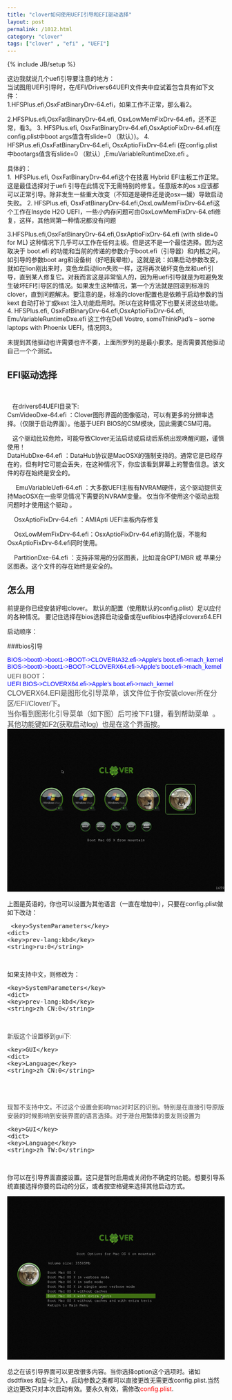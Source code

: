 ```yaml
---
title: "clover如何使用UEFI引导和EFI驱动选择"
layout: post
permalink: /1012.html
category: "clover"
tags: ["clover" , "efi" , "UEFI"]
---
```

{% include JB/setup %}

这边我就说几个uefi引导要注意的地方：  
当试图用UEFI引导时，在/EFI/Drivers64UEFI文件夹中应试着包含具有如下文件：  
1.HFSPlus.efi,OsxFatBinaryDrv-64.efi，如果工作不正常，那么看2。

2.HFSPlus.efi,OsxFatBinaryDrv-64.efi, OsxLowMemFixDrv-64.efi，还不正常，看3。
3. HFSPlus.efi, OsxFatBinaryDrv-64.efi,OsxAptioFixDrv-64.efi(在config.plist中boot args值含有slide=0 （默认）)。
4. HFSPlus.efi,OsxFatBinaryDrv-64.efi, OsxAptioFixDrv-64.efi (在config.plist 中bootargs值含有slide=0 （默认）,EmuVariableRuntimeDxe.efi 。

具体的：  
1.  HFSPlus.efi, OsxFatBinaryDrv-64.efi这个在技嘉 Hybrid EFI主板工作正常。这是最佳选择对于uefi 引导在此情况下无需特别的修复。任意版本的os x应该都可以正常引导。除非发生一些重大改变（不知道是硬件还是说osx—媛）导致启动失败。
2. HFSPlus.efi, OsxFatBinaryDrv-64.efi,OsxLowMemFixDrv-64.efi这个工作在Insyde H2O UEFI，一些小内存问题可由OsxLowMemFixDrv-64.efi修复，这样，其他同第一种情况都没有问题

3.HFSPlus.efi,OsxFatBinaryDrv-64.efi,OsxAptioFixDrv-64.efi (with slide=0 for ML) 这种情况下几乎可以工作在任何主板。但是这不是一个最佳选择。因为这取决于 boot.efi 的功能和当前的传递的参数介于boot.efi（引导器）和内核之间，如引导的参数boot arg和设备树（好吧我晕啦）。这就是说：如果启动参数改变，就如在lion刚出来时，变色龙启动lion失败一样，这将再次破坏变色龙和uefi引导，直到某人修复它。对我而言这是非常恼人的，因为用uefi引导就是为啦避免发生破坏EFI引导区的情况。如果发生这种情况，第一个方法就是回滚到标准的clover，直到问题解决。要注意的是，标准的clover配置也是依赖于启动参数的当kext 自动打补丁或kext 注入功能启用时。所以在这种情况下也要关闭这些功能。
4. HFSPlus.efi, OsxFatBinaryDrv-64.efi,OsxAptioFixDrv-64.efi, EmuVariableRuntimeDxe.efi 这工作在Dell Vostro, someThinkPad&#8217;s &#8211; some laptops with Phoenix UEFI，情况同3。

未提到其他驱动也许需要也许不要，上面所罗列的是最小要求。是否需要其他驱动自己一个个测试。<span style="word-wrap: break-word; color: #444444; font-family: tahoma, 'Hiragino Sans GB', 'Wenquanyi Micro Hei', 微软雅黑, Arial, Verdana, sans-serif; font-size: medium;"><br style="word-wrap: break-word;" /></span>

## EFI驱动选择

&nbsp;


     在drivers64UEFI目录下:<br /> CsmVideoDxe-64.efi ：Clover图形界面的图像驱动，可以有更多的分辨率选择。（仅限于启动界面）。他基于UEFI BIOS的CSM模块，因此需要CSM可用。



     这个驱动比较危险，可能导致Clover无法启动或启动后系统出现唤醒问题，谨慎使用！<br /> DataHubDxe-64.efi ：DataHub协议是MacOSX的强制支持的。通常它是已经存在的，但有时它可能会丢失，在这种情况下，你应该看到屏幕上的警告信息。该文件的存在始终是安全的。



       EmuVariableUefi-64.efi ：大多数UEFI主板有NVRAM硬件，这个驱动提供支持MacOSX在一些罕见情况下需要的NVRAM变量。 仅当你不使用这个驱动出现问题时才使用这个驱动 。



      OsxAptioFixDrv-64.efi ：AMIApti UEFI主板内存修复



      OsxLowMemFixDrv-64.efi：OsxAptioFixDrv-64.efi的简化版，不能和OsxAptioFixDrv-64.efi同时使用。



      PartitionDxe-64.efi ：支持非常用的分区图表，比如混合GPT/MBR 或 苹果分区图表。这个文件的存在始终是安全的。



## 怎么用


前提是你已经安装好啦clover。
默认的配置（使用默认的config.plist）足以应付的各种情况。
要记住选择在bios选择启动设备或在uefibios中选择cloverx64.EFI

启动顺序：

###bios引导


<p style="word-wrap: break-word; margin: 0px; padding: 0px; color: #444444; font-family: tahoma, 'Hiragino Sans GB', 'Wenquanyi Micro Hei', 微软雅黑, Arial, Verdana, sans-serif; font-size: 14px;" align="left">
  <span style="word-wrap: break-word; color: #0000ff;">BIOS->boot0->boot1->BOOT->CLOVERIA32.efi->Apple&#8217;s boot.efi->mach_kernel<br style="word-wrap: break-word;" />BIOS->boot0->boot1->BOOT->CLOVERX64.efi->Apple&#8217;s boot.efi->mach_kernel</span>
</p>

<p style="word-wrap: break-word; margin: 0px; padding: 0px; color: #444444; font-family: tahoma, 'Hiragino Sans GB', 'Wenquanyi Micro Hei', 微软雅黑, Arial, Verdana, sans-serif; font-size: 14px;" align="left">
  UEFI BOOT<span style="word-wrap: break-word; font-size: medium;">：</span>
</p>

<p style="word-wrap: break-word; margin: 0px; padding: 0px; color: #444444; font-family: tahoma, 'Hiragino Sans GB', 'Wenquanyi Micro Hei', 微软雅黑, Arial, Verdana, sans-serif; font-size: 14px;" align="left">
  <span style="word-wrap: break-word; color: #0000ff;">UEFI BIOS->CLOVERX64.efi->Apple&#8217;s boot.efi->mach_kernel</span>
</p>

<p style="word-wrap: break-word; margin: 0px; padding: 0px; color: #444444; font-family: tahoma, 'Hiragino Sans GB', 'Wenquanyi Micro Hei', 微软雅黑, Arial, Verdana, sans-serif; font-size: 14px;" align="left">
  <span style="word-wrap: break-word; font-size: medium;">CLOVERX64.EFI是图形化引导菜单，该文件位于你安装clover所在分区/EFI/Clover/下。</span>
</p>

<p style="word-wrap: break-word; margin: 0px; padding: 0px; color: #444444; font-family: tahoma, 'Hiragino Sans GB', 'Wenquanyi Micro Hei', 微软雅黑, Arial, Verdana, sans-serif; font-size: 14px;" align="left">
  <span style="word-wrap: break-word; font-size: medium;"><span style="word-wrap: break-word; color: #444444; font-family: tahoma, 'Hiragino Sans GB', 'Wenquanyi Micro Hei', 微软雅黑, Arial, Verdana, sans-serif; font-size: medium;">当你看到图形化引导菜单（如下图）后可按下F1键，看到帮助菜单  。其他功能键如F2(获取启动log)  也是在这个界面按。</span></span>
</p>

<p style="word-wrap: break-word; margin: 0px; padding: 0px; color: #444444; font-family: tahoma, 'Hiragino Sans GB', 'Wenquanyi Micro Hei', 微软雅黑, Arial, Verdana, sans-serif; font-size: 14px;" align="left">
  <a href="/wp-content/uploads/sinapicv2-backup/1012-ww1-bmiddle-a316108djw1enwa8d99nqj20go0chgmw.jpg" target="_blank"><img src="/wp-content/uploads/sinapicv2-backup/1012-ww1-large-a316108djw1enwa8d99nqj20go0chgmw.jpg" alt="clover如何使用UEFI引导和EFI驱动选择" /></a>
</p>

<p align="left">
  上图是英语的，你也可以设置为其他语言（一直在增加中），只要在config.plist做如下改动：
</p>

<pre class="lang:default decode:true "> &lt;key&gt;SystemParameters&lt;/key&gt;
&lt;dict&gt;
&lt;key&gt;prev-lang:kbd&lt;/key&gt;
&lt;string&gt;ru:0&lt;/string&gt;</pre>

&nbsp;

<p align="left">
  如果支持中文，则修改为：
</p>

<pre class="lang:default decode:true ">&lt;key&gt;SystemParameters&lt;/key&gt;
&lt;dict&gt;
&lt;key&gt;prev-lang:kbd&lt;/key&gt;
&lt;string&gt;zh_CN:0&lt;/string&gt;</pre>

&nbsp;

<p style="word-wrap: break-word; margin: 0px; padding: 0px; color: #444444; font-family: tahoma, 'Hiragino Sans GB', 'Wenquanyi Micro Hei', 微软雅黑, Arial, Verdana, sans-serif; font-size: 14px;" align="left">
  新版这个设置移到gui下:
</p>

<pre class="lang:default decode:true ">&lt;key&gt;GUI&lt;/key&gt;
&lt;dict&gt;
&lt;key&gt;Language&lt;/key&gt;
&lt;string&gt;zh_CN:0&lt;/string&gt;</pre>

&nbsp;

<p style="word-wrap: break-word; margin: 0px; padding: 0px; color: #444444; font-family: tahoma, 'Hiragino Sans GB', 'Wenquanyi Micro Hei', 微软雅黑, Arial, Verdana, sans-serif; font-size: 14px;" align="left">
  <span style="word-wrap: break-word; color: #444444; font-size: 14px; font-family: 'Trebuchet MS';"><span style="word-wrap: break-word; font-size: large;"><br style="word-wrap: break-word;" /></span></span>现暂不支持中文。不过这个设置会影响mac对时区的识别。特别是在直接引导原版安装的时候影响到安装界面的语言选择。对于港台用繁体的景友则设置为
</p>

<pre class="lang:default decode:true ">&lt;key&gt;GUI&lt;/key&gt;
&lt;dict&gt;
&lt;key&gt;Language&lt;/key&gt;
&lt;string&gt;zh_TW:0&lt;/string&gt;</pre>

&nbsp;

<p align="left">
  你可以在引导界面直接设置。这只是暂时启用或关闭你不确定的功能。想要引导系统直接选择你要的启动的分区，或者按空格键来选择其他启动方式。
</p>

<p style="word-wrap: break-word; margin: 0px; padding: 0px; color: #444444; font-family: tahoma, 'Hiragino Sans GB', 'Wenquanyi Micro Hei', 微软雅黑, Arial, Verdana, sans-serif; font-size: 14px;" align="left">
  <a href="/wp-content/uploads/sinapicv2-backup/1012-ww4-bmiddle-a316108djw1enwa8vjadvj20go0cita0.jpg" target="_blank"><img src="/wp-content/uploads/sinapicv2-backup/1012-ww4-large-a316108djw1enwa8vjadvj20go0cita0.jpg" alt="clover如何使用UEFI引导和EFI驱动选择" /></a>
</p>

总之在该引导界面可以更改很多内容。当你选择option这个选项时。诸如dsdtfixes 和显卡注入，启动参数之类都可以直接更改无需更改config.plist.当然这边更改只对本次启动有效。要永久有效，需修改<span style="color: #ff0000;">config.plist</span>.

